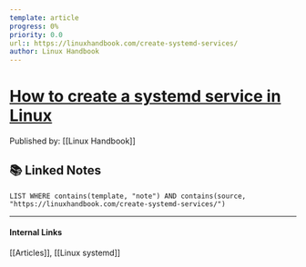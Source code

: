 ```yaml
---
template: article
progress: 0%
priority: 0.0
url:: https://linuxhandbook.com/create-systemd-services/
author: Linux Handbook 
---
```

# [How to create a systemd service in Linux](https://linuxhandbook.com/create-systemd-services/)
Published by: [[Linux Handbook]] 



## 📚 Linked Notes
```dataview
LIST WHERE contains(template, "note") AND contains(source, "https://linuxhandbook.com/create-systemd-services/")
```

---
#### Internal Links
[[Articles]], [[Linux systemd]]
